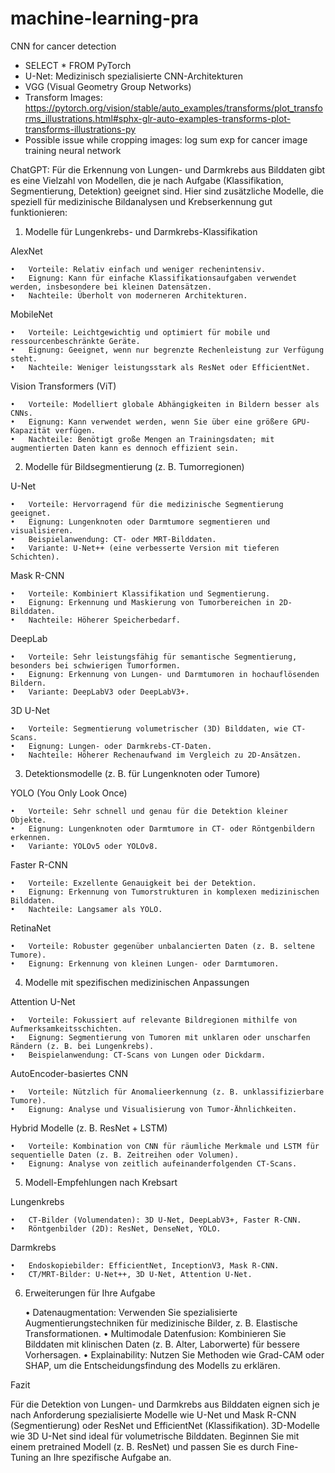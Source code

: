 # machine-learning-pra
CNN for cancer detection

- SELECT * FROM PyTorch
- U-Net: Medizinisch spezialisierte CNN-Architekturen
- VGG (Visual Geometry Group Networks)
- Transform Images: https://pytorch.org/vision/stable/auto_examples/transforms/plot_transforms_illustrations.html#sphx-glr-auto-examples-transforms-plot-transforms-illustrations-py
- Possible issue while cropping images: log sum exp for cancer image training neural network


ChatGPT:
Für die Erkennung von Lungen- und Darmkrebs aus Bilddaten gibt es eine Vielzahl von Modellen, die je nach Aufgabe (Klassifikation, Segmentierung, Detektion) geeignet sind. Hier sind zusätzliche Modelle, die speziell für medizinische Bildanalysen und Krebserkennung gut funktionieren:

1. Modelle für Lungenkrebs- und Darmkrebs-Klassifikation

AlexNet

	•	Vorteile: Relativ einfach und weniger rechenintensiv.
	•	Eignung: Kann für einfache Klassifikationsaufgaben verwendet werden, insbesondere bei kleinen Datensätzen.
	•	Nachteile: Überholt von moderneren Architekturen.

MobileNet

	•	Vorteile: Leichtgewichtig und optimiert für mobile und ressourcenbeschränkte Geräte.
	•	Eignung: Geeignet, wenn nur begrenzte Rechenleistung zur Verfügung steht.
	•	Nachteile: Weniger leistungsstark als ResNet oder EfficientNet.

Vision Transformers (ViT)

	•	Vorteile: Modelliert globale Abhängigkeiten in Bildern besser als CNNs.
	•	Eignung: Kann verwendet werden, wenn Sie über eine größere GPU-Kapazität verfügen.
	•	Nachteile: Benötigt große Mengen an Trainingsdaten; mit augmentierten Daten kann es dennoch effizient sein.

2. Modelle für Bildsegmentierung (z. B. Tumorregionen)

U-Net

	•	Vorteile: Hervorragend für die medizinische Segmentierung geeignet.
	•	Eignung: Lungenknoten oder Darmtumore segmentieren und visualisieren.
	•	Beispielanwendung: CT- oder MRT-Bilddaten.
	•	Variante: U-Net++ (eine verbesserte Version mit tieferen Schichten).

Mask R-CNN

	•	Vorteile: Kombiniert Klassifikation und Segmentierung.
	•	Eignung: Erkennung und Maskierung von Tumorbereichen in 2D-Bilddaten.
	•	Nachteile: Höherer Speicherbedarf.

DeepLab

	•	Vorteile: Sehr leistungsfähig für semantische Segmentierung, besonders bei schwierigen Tumorformen.
	•	Eignung: Erkennung von Lungen- und Darmtumoren in hochauflösenden Bildern.
	•	Variante: DeepLabV3 oder DeepLabV3+.

3D U-Net

	•	Vorteile: Segmentierung volumetrischer (3D) Bilddaten, wie CT-Scans.
	•	Eignung: Lungen- oder Darmkrebs-CT-Daten.
	•	Nachteile: Höherer Rechenaufwand im Vergleich zu 2D-Ansätzen.

3. Detektionsmodelle (z. B. für Lungenknoten oder Tumore)

YOLO (You Only Look Once)

	•	Vorteile: Sehr schnell und genau für die Detektion kleiner Objekte.
	•	Eignung: Lungenknoten oder Darmtumore in CT- oder Röntgenbildern erkennen.
	•	Variante: YOLOv5 oder YOLOv8.

Faster R-CNN

	•	Vorteile: Exzellente Genauigkeit bei der Detektion.
	•	Eignung: Erkennung von Tumorstrukturen in komplexen medizinischen Bilddaten.
	•	Nachteile: Langsamer als YOLO.

RetinaNet

	•	Vorteile: Robuster gegenüber unbalancierten Daten (z. B. seltene Tumore).
	•	Eignung: Erkennung von kleinen Lungen- oder Darmtumoren.

4. Modelle mit spezifischen medizinischen Anpassungen

Attention U-Net

	•	Vorteile: Fokussiert auf relevante Bildregionen mithilfe von Aufmerksamkeitsschichten.
	•	Eignung: Segmentierung von Tumoren mit unklaren oder unscharfen Rändern (z. B. bei Lungenkrebs).
	•	Beispielanwendung: CT-Scans von Lungen oder Dickdarm.

AutoEncoder-basiertes CNN

	•	Vorteile: Nützlich für Anomalieerkennung (z. B. unklassifizierbare Tumore).
	•	Eignung: Analyse und Visualisierung von Tumor-Ähnlichkeiten.

Hybrid Modelle (z. B. ResNet + LSTM)

	•	Vorteile: Kombination von CNN für räumliche Merkmale und LSTM für sequentielle Daten (z. B. Zeitreihen oder Volumen).
	•	Eignung: Analyse von zeitlich aufeinanderfolgenden CT-Scans.

5. Modell-Empfehlungen nach Krebsart

Lungenkrebs

	•	CT-Bilder (Volumendaten): 3D U-Net, DeepLabV3+, Faster R-CNN.
	•	Röntgenbilder (2D): ResNet, DenseNet, YOLO.

Darmkrebs

	•	Endoskopiebilder: EfficientNet, InceptionV3, Mask R-CNN.
	•	CT/MRT-Bilder: U-Net++, 3D U-Net, Attention U-Net.

6. Erweiterungen für Ihre Aufgabe

	•	Datenaugmentation: Verwenden Sie spezialisierte Augmentierungstechniken für medizinische Bilder, z. B. Elastische Transformationen.
	•	Multimodale Datenfusion: Kombinieren Sie Bilddaten mit klinischen Daten (z. B. Alter, Laborwerte) für bessere Vorhersagen.
	•	Explainability: Nutzen Sie Methoden wie Grad-CAM oder SHAP, um die Entscheidungsfindung des Modells zu erklären.

Fazit

Für die Detektion von Lungen- und Darmkrebs aus Bilddaten eignen sich je nach Anforderung spezialisierte Modelle wie U-Net und Mask R-CNN (Segmentierung) oder ResNet und EfficientNet (Klassifikation). 3D-Modelle wie 3D U-Net sind ideal für volumetrische Bilddaten. Beginnen Sie mit einem pretrained Modell (z. B. ResNet) und passen Sie es durch Fine-Tuning an Ihre spezifische Aufgabe an.


